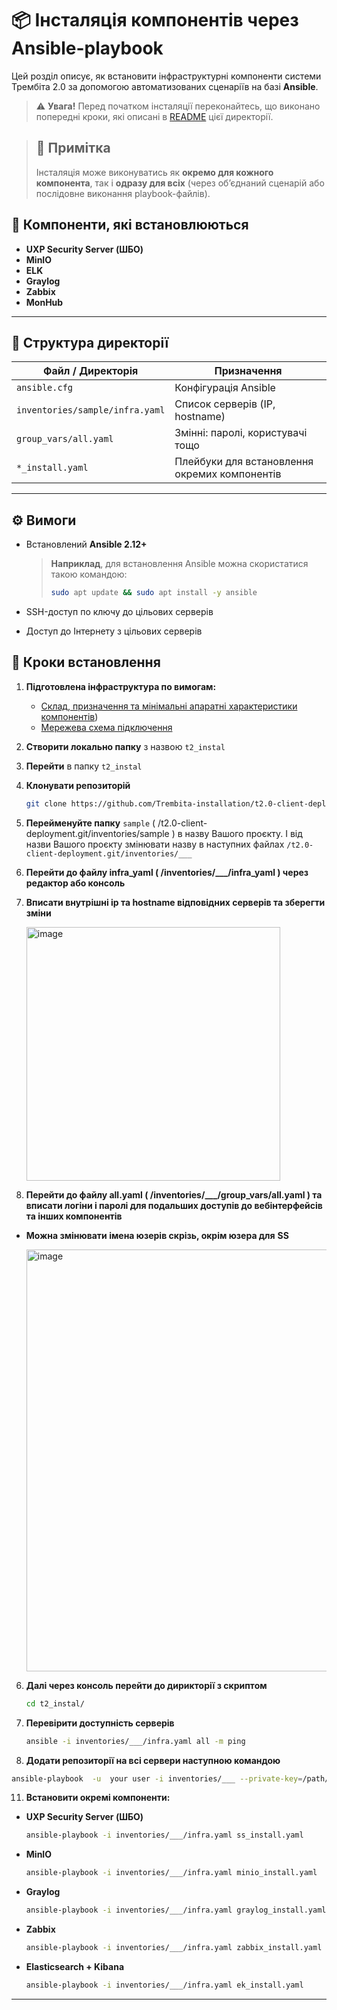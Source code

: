 # 📦 Інсталяція компонентів через Ansible-playbook

Цей розділ описує, як встановити інфраструктурні компоненти системи Трембіта 2.0 за допомогою автоматизованих сценаріїв на базі **Ansible**.

> ⚠️ **Увага!** Перед початком інсталяції переконайтесь, що виконано попередні кроки, які описані в [README](README.md) цієї директорії.

> ## 📌 Примітка
>Інсталяція може виконуватись як **окремо для кожного компонента**, так і **одразу для всіх** (через об’єднаний сценарій або послідовне виконання playbook-файлів).

## 🔧 Компоненти, які встановлюються

- **UXP Security Server (ШБО)**
- **MinIO**
- **ELK**
- **Graylog**
- **Zabbix**
- **MonHub**

---

## 📁 Структура директорії

| Файл / Директорія                         | Призначення                                      |
|-------------------------------------------|--------------------------------------------------|
| `ansible.cfg`                             | Конфігурація Ansible                             |
| `inventories/sample/infra.yaml`           | Список серверів (IP, hostname)                   |
| `group_vars/all.yaml`                     | Змінні: паролі, користувачі тощо                 |
| `*_install.yaml`                          | Плейбуки для встановлення окремих компонентів    |

--- 

## ⚙️ Вимоги

- Встановлений **Ansible 2.12+**
  > **Наприклад**, для встановлення Ansible можна скористатися такою командою:  
  >```bash
  >sudo apt update && sudo apt install -y ansible
  >```
  
- SSH-доступ по ключу до цільових серверів
- Доступ до Інтернету з цільових серверів

## 🚀 Кроки встановлення

1. **Підготовлена інфраструктура по вимогам:**
    - [Склад, призначення та мінімальні апаратні характеристики компонентів](../manual-installation/01-env-components.md))
    - [Мережева схема підключення](../manual-installation/02-network-diagram.md)


2. **Створити локально папку** з назвою `t2_instal`

3. **Перейти** в папку `t2_instal`

4. **Клонувати репозиторій**  

   ```bash
   git clone https://github.com/Trembita-installation/t2.0-client-deployment.git .
   ```
5. **Перейменуйте папку** `sample` ( /t2.0-client-deployment.git/inventories/sample ) в назву Вашого проєкту. І від назви Вашого проєкту змінювати назву в наступних файлах `/t2.0-client-deployment.git/inventories/___`

6. **Перейти до файлу infra_yaml ( /inventories/___/infra_yaml ) через редактор або консоль**

7. **Вписати внутрішні ip та hostname відповідних серверів та зберегти зміни**

   <img width="406" alt="image" src="https://github.com/user-attachments/assets/2acc046a-db76-4f17-8186-afe6eb43acfe" />

8. **Перейти до файлу all.yaml ( /inventories/___/group_vars/all.yaml ) та вписати логіни і паролі для подальших доступів до вебінтерфейсів та інших компонентів**

* **Можна змінювати імена юзерів скрізь, окрім юзера для** **SS**
  
  <img width="675" alt="image" src="https://github.com/user-attachments/assets/6d453482-5acc-4d6d-a404-e451c3eb05e2" />

6. **Далі через консоль перейти до дирикторії з скриптом**

   ```bash
   cd t2_instal/
   ```

8. **Перевірити доступність серверів**

   ```bash
   ansible -i inventories/___/infra.yaml all -m ping
   ```
   
10. **Додати репозиторії на всі сервери наступною командою**
   
   ```bash
   ansible-playbook  -u  your user -i inventories/___ --private-key=/path/your/key repa.yaml
   ```

11. **Встановити окремі компоненти:**

  - **UXP Security Server (ШБО)**

      ```bash
     ansible-playbook -i inventories/___/infra.yaml ss_install.yaml
     ```

   - **MinIO**

     ```bash
     ansible-playbook -i inventories/___/infra.yaml minio_install.yaml
     ```

   - **Graylog**
    
     ```bash
     ansible-playbook -i inventories/___/infra.yaml graylog_install.yaml
     ```

   - **Zabbix**

     ```bash
     ansible-playbook -i inventories/___/infra.yaml zabbix_install.yaml
     ```

  - **Elasticsearch + Kibana**

     ```bash
     ansible-playbook -i inventories/___/infra.yaml ek_install.yaml
     ```

   
---



